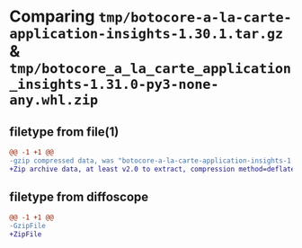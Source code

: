 # Comparing `tmp/botocore-a-la-carte-application-insights-1.30.1.tar.gz` & `tmp/botocore_a_la_carte_application_insights-1.31.0-py3-none-any.whl.zip`

## filetype from file(1)

```diff
@@ -1 +1 @@
-gzip compressed data, was "botocore-a-la-carte-application-insights-1.30.1.tar", last modified: Thu Jul  6 01:44:50 2023, max compression
+Zip archive data, at least v2.0 to extract, compression method=deflate
```

## filetype from diffoscope

```diff
@@ -1 +1 @@
-GzipFile
+ZipFile
```

